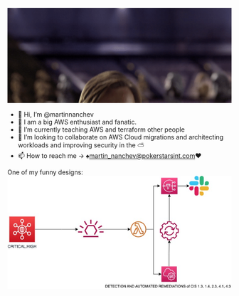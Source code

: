 ![](/MeagerHardtofindAlbertosaurus-size_restricted.gif) 
- 👋 Hi, I’m @martinnanchev
- 👀 I am a big AWS enthusiast and fanatic.
- 🌱 I’m currently teaching AWS and terraform other people
- 💞️ I’m looking to collaborate on AWS Cloud migrations and architecting workloads and improving security in the ⛅
- 📫 How to reach me -> ♠martin_nanchev@pokerstarsint.com♥


<!---
martinnanchev/martinnanchev is a ✨ special ✨ repository because its `README.md` (this file) appears on your GitHub profile.
You can click the Preview link to take a look at your changes.
--->
One of my funny designs:
![alt text](./aws.jpeg)
